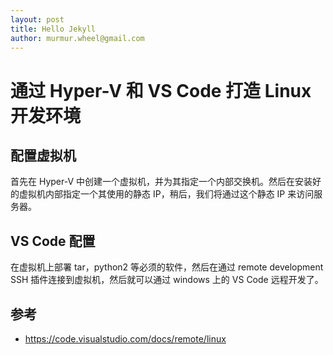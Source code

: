 ```yaml
---
layout: post
title: Hello Jekyll
author: murmur.wheel@gmail.com
---
```


# 通过 Hyper-V 和 VS Code 打造 Linux 开发环境

## 配置虚拟机

首先在 Hyper-V 中创建一个虚拟机，并为其指定一个内部交换机。然后在安装好的虚拟机内部指定一个其使用的静态 IP，稍后，我们将通过这个静态 IP 来访问服务器。

## VS Code 配置

在虚拟机上部署 tar，python2 等必须的软件，然后在通过 remote development SSH 插件连接到虚拟机，然后就可以通过 windows 上的 VS Code 远程开发了。

## 参考

- https://code.visualstudio.com/docs/remote/linux
